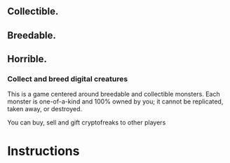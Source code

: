 ## Collectible.
## Breedable.
## Horrible.

### Collect and breed digital creatures

This is a game centered around breedable and collectible monsters. Each monster is one-of-a-kind and 100% owned by you; it cannot be replicated, taken away, or destroyed.

You can buy, sell and gift cryptofreaks to other players

# Instructions

